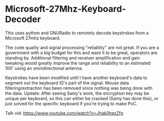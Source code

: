 Microsoft-27Mhz-Keyboard-Decoder
================================

This uses python and GNURadio to remotely decode keystrokes from a Microsoft 27mhz keyboard.  

The code quality and signal processing "reliablity" are not great.  If you are a government with a big budget for this and want it to be great, operators are standing by.  Additional filtering and receiver amplification and gain tweaking would greatly improve the range and reliability to an estimated 100' using an omnidirectional antenna.  

Keystrokes have been modified until I have another keyboard's data to segment out the keyboard ID's part of the signal.  Mouse data filtering/extraction has been removed since nothing was being done with the data. Update: After seeing Samy's work, the encryption key may be unique per keyboard, so this can either be cracked (Samy has done this), or just solved for the specific keyboard if you're trying to make  PoC.

Talk vid: https://www.youtube.com/watch?v=Jhak0hezZfg
